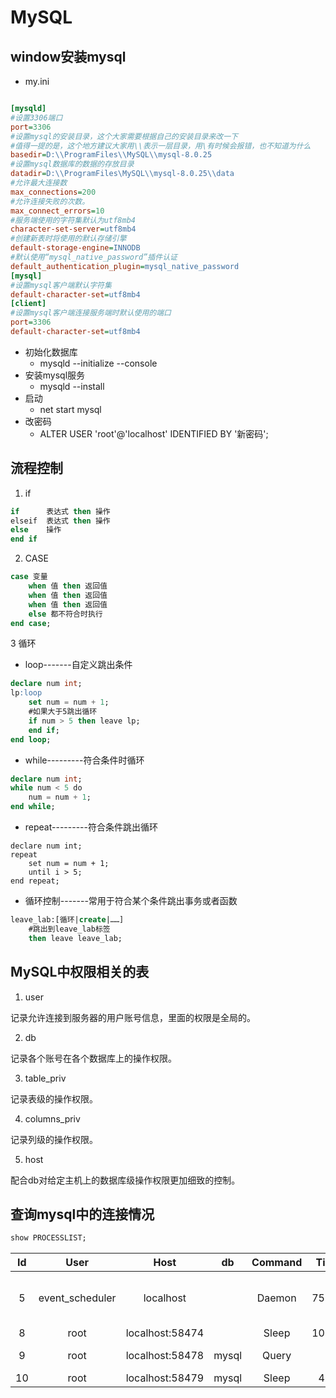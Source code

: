 # MySQL

## window安装mysql

- my.ini

``` ini

[mysqld]
#设置3306端口
port=3306
#设置mysql的安装目录，这个大家需要根据自己的安装目录来改一下
#值得一提的是，这个地方建议大家用\\表示一层目录，用\有时候会报错，也不知道为什么
basedir=D:\\ProgramFiles\\MySQL\\mysql-8.0.25
#设置mysql数据库的数据的存放目录
datadir=D:\\ProgramFiles\MySQL\\mysql-8.0.25\\data
#允许最大连接数
max_connections=200
#允许连接失败的次数。
max_connect_errors=10
#服务端使用的字符集默认为utf8mb4
character-set-server=utf8mb4
#创建新表时将使用的默认存储引擎
default-storage-engine=INNODB
#默认使用“mysql_native_password”插件认证
default_authentication_plugin=mysql_native_password
[mysql]
#设置mysql客户端默认字符集
default-character-set=utf8mb4
[client]
#设置mysql客户端连接服务端时默认使用的端口
port=3306
default-character-set=utf8mb4

```

- 初始化数据库
  - mysqld --initialize --console
- 安装mysql服务
  - mysqld --install
- 启动
  - net start mysql
- 改密码
  - ALTER USER 'root'@'localhost' IDENTIFIED BY '新密码';



## 流程控制

1. if

``` sql
if		表达式 then 操作
elseif 	表达式 then 操作
else	操作
end if
```

2. CASE

``` sql
case 变量
	when 值 then 返回值
    when 值 then 返回值
    when 值 then 返回值
    else 都不符合时执行
end case;
```

3 循环

- loop-------自定义跳出条件

``` sql
declare num int;
lp:loop
	set num = num + 1;
	#如果大于5跳出循环
	if num > 5 then leave lp;
	end if;
end loop;
```



- while---------符合条件时循环

```sql
declare num int;
while num < 5 do
	num = num + 1;
end while;
```

- repeat---------符合条件跳出循环

``` mysql
declare num int;
repeat
	set num = num + 1;
	until i > 5;
end repeat;
```

- 循环控制-------常用于符合某个条件跳出事务或者函数

``` sql
leave_lab:[循环|create|……]
	#跳出到leave_lab标签
	then leave leave_lab;
```

## MySQL中权限相关的表

1. user

记录允许连接到服务器的用户账号信息，里面的权限是全局的。

2. db

记录各个账号在各个数据库上的操作权限。

3. table_priv

记录表级的操作权限。

4. columns_priv

记录列级的操作权限。

5. host

配合db对给定主机上的数据库级操作权限更加细致的控制。

## 查询mysql中的连接情况

``` sql
show PROCESSLIST;
```

|  Id  |      User       |      Host       |  db   | Command | Time  |         State          |       Info       |
| :--: | :-------------: | :-------------: | :---: | :-----: | :---: | :--------------------: | :--------------: |
|  5   | event_scheduler |    localhost    |       | Daemon  | 75989 | Waiting on empty queue |                  |
|  8   |      root       | localhost:58474 |       |  Sleep  | 10922 |                        |                  |
|  9   |      root       | localhost:58478 | mysql |  Query  |   0   |          init          | show PROCESSLIST |
|  10  |      root       | localhost:58479 | mysql |  Sleep  |  411  |                        |                  |
